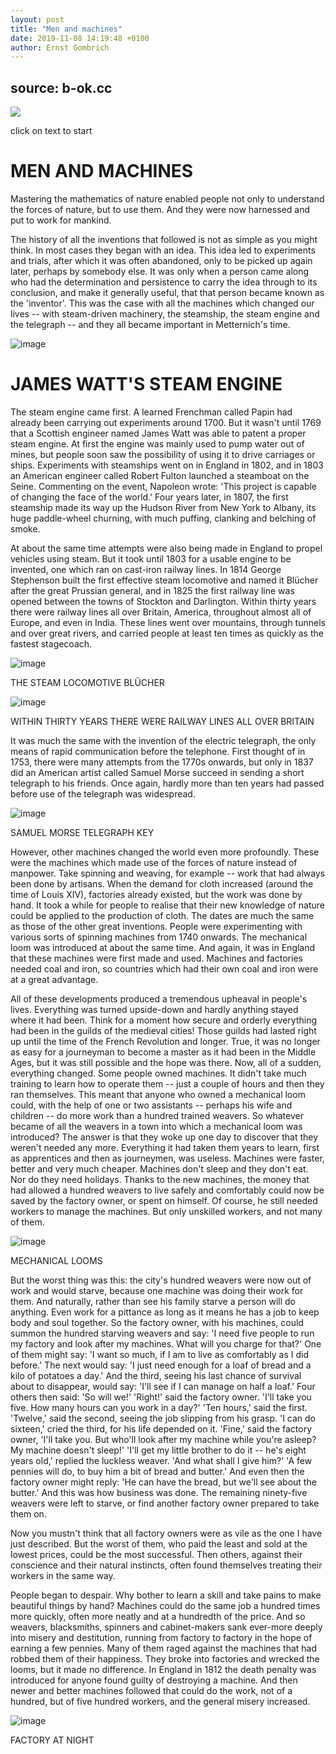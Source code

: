 ```yaml
---
layout: post
title: "Men and machines"
date: 2019-11-08 14:19:48 +0100
author: Ernst Gombrich
---
```



## source: b-ok.cc

![]({{site.baseurl}}/assets/a_little_history_of_the_world/cover.jpg) 

click on text to start



# MEN AND MACHINES


Mastering the mathematics of nature enabled people not only to
understand the forces of nature, but to use them. And
they were now harnessed and put to work for mankind.

The history of all the inventions that followed is not as simple as you
might think. In most cases they began with an idea. This idea led to
experiments and trials, after which it was often abandoned, only to be
picked up again later, perhaps by somebody else. It was only when a
person came along who had the determination and persistence to carry the
idea through to its conclusion, and make it generally useful, that that
person became known as the 'inventor'. This was the case with all the
machines which changed our lives -- with steam-driven machinery, the
steamship, the steam engine and the telegraph -- and they all became
important in Metternich's time.

![image]({{site.baseurl}}/assets/a_little_history_of_the_world/f0279-01.jpg)

# JAMES WATT'S STEAM ENGINE

The steam engine came first. A learned Frenchman called Papin had
already been carrying out experiments around 1700. But it wasn't until
1769 that a Scottish engineer named James Watt was able to patent a
proper steam engine. At first the engine was mainly used to pump water
out of mines, but people soon saw the possibility of using it to drive
carriages or ships. Experiments with steamships went on in England in
1802, and in 1803 an American engineer called Robert Fulton launched a
steamboat on the Seine. Commenting on the event, Napoleon wrote: 'This
project is capable of changing the face of the world.' Four years later,
in 1807, the first steamship made its way up the Hudson River from New
York to Albany, its huge paddle-wheel churning, with much puffing,
clanking and belching of smoke.

At about the same time attempts were also
being made in England to propel vehicles using steam. But it took until
1803 for a usable engine to be invented, one which ran on cast-iron
railway lines. In 1814 George Stephenson built the first effective steam
locomotive and named it Blücher after the great Prussian general, and in
1825 the first railway line was opened between the towns of Stockton and
Darlington. Within thirty years there were railway lines all over
Britain, America, throughout almost all of Europe, and even in India.
These lines went over mountains, through tunnels and over great rivers,
and carried people at least ten times as quickly as the fastest
stagecoach.

![image]({{site.baseurl}}/assets/a_little_history_of_the_world/f0280-01.jpg)

THE STEAM LOCOMOTIVE BLÜCHER

![image]({{site.baseurl}}/assets/a_little_history_of_the_world/f0281-01.jpg)

WITHIN THIRTY YEARS THERE WERE RAILWAY LINES ALL OVER BRITAIN

It was much the same with the invention of the electric telegraph, the
only means of rapid communication before the telephone. First thought of
in 1753, there were many attempts from the 1770s onwards, but only in
1837 did an American artist called Samuel Morse succeed in sending a
short telegraph to his friends. Once again, hardly more than ten years
had passed before use of the telegraph was widespread.


![image]({{site.baseurl}}/assets/a_little_history_of_the_world/f0281-02.jpg)

SAMUEL MORSE TELEGRAPH KEY

However, other machines changed the world even more profoundly. These
were the machines which made use of the forces of nature instead of
manpower. Take spinning and weaving, for example -- work that had always
been done by artisans. When the demand for cloth increased (around the
time of Louis XIV), factories already existed, but the work was done by
hand. It took a while for people to realise that their new knowledge of
nature could be applied to the production of cloth. The dates are much
the same as those of the other great inventions. People were
experimenting with various sorts of spinning machines from 1740 onwards.
The mechanical loom was introduced at about the same time. And again, it
was in England that these machines were first made and used. Machines
and factories needed coal and iron, so countries which had their own
coal and iron were at a great advantage.

All of these developments produced a tremendous upheaval in people's
lives. Everything was turned upside-down and hardly anything stayed
where it had been. Think for a moment how secure and orderly everything
had been in the guilds of the medieval cities! Those guilds had lasted
right up until the time of the French Revolution and longer. True, it
was no longer as easy for a journeyman to become a master as it had been
in the Middle Ages, but it was still possible and the hope was there. Now, all of a
sudden, everything changed. Some people owned machines. It didn't take
much training to learn how to operate them -- just a couple of hours and
then they ran themselves. This meant that anyone who owned a mechanical
loom could, with the help of one or two assistants -- perhaps his wife
and children -- do more work than a hundred trained weavers. So whatever
became of all the weavers in a town into which a mechanical loom was
introduced? The answer is that they woke up one day to discover that
they weren't needed any more. Everything it had taken them years to
learn, first as apprentices and then as journeymen, was useless.
Machines were faster, better and very much cheaper. Machines don't sleep
and they don't eat. Nor do they need holidays. Thanks to the new
machines, the money that had allowed a hundred weavers to live safely
and comfortably could now be saved by the factory owner, or spent on
himself. Of course, he still needed workers to manage the machines. But
only unskilled workers, and not many of them.


![image]({{site.baseurl}}/assets/a_little_history_of_the_world/f0282-01.jpg)

MECHANICAL LOOMS


But the worst thing was this: the city's hundred weavers were now out of
work and would starve, because one machine was doing their work for
them. And naturally, rather than see his family starve a person will do
anything. Even work for a pittance as long as it means he has a job to
keep body and soul together. So the factory owner, with his machines,
could summon the hundred starving weavers and say: 'I need five people
to run my factory and look after my machines. What will you charge for
that?' One of them might say: 'I want so much, if I am to live as
comfortably as I did before.' The next would say: 'I just need enough
for a loaf of bread and a kilo of potatoes a day.' And the third, seeing
his last chance of survival about to disappear, would say: 'I'll see if
I can manage on half a loaf.' Four others then said: 'So will we!'
'Right!' said the factory owner. 'I'll take you five. How many hours can
you work in a day?' 'Ten hours,' said the first. 'Twelve,' said the
second, seeing the job slipping from his grasp. 'I can do sixteen,'
cried the third, for his life depended on it. 'Fine,' said the factory
owner, 'I'll take you. But who'll look after my machine while you're
asleep? My machine doesn't sleep!' 'I'll get my little brother to do it
-- he's eight years old,' replied the luckless weaver. 'And what shall I
give him?' 'A few pennies will do, to buy him a bit of bread and
butter.' And even then the factory owner might reply: 'He can have the
bread, but we'll see about the butter.' And this was how business was
done. The remaining ninety-five weavers were left to starve, or find
another factory owner prepared to take them on.

Now you mustn't think that all factory owners were as vile as the one I
have just described. But the worst of them, who paid the least and sold
at the lowest prices, could be the most successful. Then others, against
their conscience and their natural instincts, often found themselves
treating their workers in the same way.

People began to despair. Why bother to learn a skill and take pains to
make beautiful things by hand? Machines could do the same job a hundred
times more quickly, often more neatly and at a hundredth of the price.
And so weavers, blacksmiths, spinners and cabinet-makers sank ever-more
deeply into misery and destitution, running from factory to factory in
the hope of earning a few pennies. Many of them raged against the
machines that had robbed them of their happiness. They broke into
factories and wrecked the looms, but it made no difference. In England
in 1812 the death penalty was introduced for anyone found guilty of
destroying a machine. And then newer and better machines followed that
could do the work, not of a hundred, but of five hundred workers, and
the general misery increased.

![image]({{site.baseurl}}{{site.baseurl}}/assets/a_little_history_of_the_world/f0284-01.jpg)

FACTORY AT NIGHT
